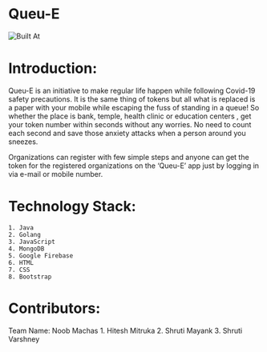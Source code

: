 # Queu-E

![Built At](http://bit.ly/BuiltAtHack36)

# Introduction:

Queu-E is an initiative to make regular life happen while following Covid-19 safety precautions. It is the same thing of tokens but all what is replaced is a paper with your mobile while escaping the fuss of standing in a queue! So whether the place is bank, temple, health clinic or education centers , get your token number within seconds without any worries. No need to count each second and save those anxiety attacks when a person around you sneezes.

Organizations can register with few simple steps and anyone can get the token for the registered organizations on the ‘Queu-E’ app just by logging in via e-mail or mobile number.

# Technology Stack:
    1. Java
    2. Golang
    3. JavaScript
    4. MongoDB
    5. Google Firebase
    6. HTML
    7. CSS
    8. Bootstrap

# Contributors:
Team Name: Noob Machas
    1. Hitesh Mitruka
    2. Shruti Mayank
    3. Shruti Varshney
